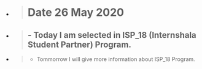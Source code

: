 - > #  Date 26 May 2020
- >  ## - Today I am selected in ISP_18 (Internshala Student Partner) Program. 
- > - Tommorrow I will give more information about ISP_18 Program.
